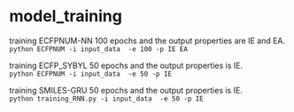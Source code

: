 # model_training
training ECFPNUM-NN 100 epochs and the output properties are IE and EA.  
`python ECFPNUM -i input_data  -e 100 -p IE EA`

training ECFP_SYBYL 50 epochs and the output properties is IE.  
`python ECFPNUM -i input_data  -e 50 -p IE`

training SMILES-GRU 50 epochs and the output properties is IE.  
`python training_RNN.py -i input_data  -e 50 -p IE`
